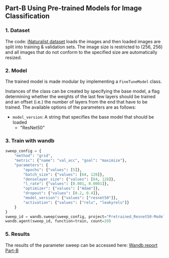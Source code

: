 ## Part-B Using Pre-trained Models for Image Classification

### 1. Dataset

The code: [iNaturalist dataset](https://github.com/vamsikrishnamohan/DA6401-Assingment2-/blob/main/data_loading.py) loads the images and then loaded images are split into training & validation sets. The image size is restricted to (256, 256) and all images that do not conform to the  specified size are automatically resized.

### 2. Model
The trained model is made modular by implementing a `FineTuneModel` class.  

Instances of the class can be created by specifying the base model, a flag determining whether the weights of the last few layers should be trained and an offset (i.e.) the number of layers from the end that have to be trained. The available options of the parameters are as follows:

- `model_version`: A string that specifies the base model that should be loaded
    + "ResNet50"


### 3. Train with wandb
```python
sweep_config = {
    "method": "grid",
    "metric": {"name": "val_acc", "goal": "maximize"},
    "parameters": {
        "epochs": {"values": [5]},
        "batch_size": {"values": [64, 128]},
        "denselayer_size": {"values": [64, 128]},
        "l_rate": {"values": [0.001, 0.0001]},
        "optimizer": {"values": ["Adam"]},
        "dropout": {"values": [0.2, 0.4]},
        "model_version": {"values": ["resnet50"]},
        "activation": {"values": ["relu", "leakyrelu"]}
    }
}
sweep_id = wandb.sweep(sweep_config, project="Pretrained_Resnet50-Model")# Run the Sweep Agent
wandb.agent(sweep_id, function=train, count=20)
```

### 5. Results
The results of the parameter sweep can be accessed here: [Wandb report Part-B](https://wandb.ai/da24m026-indian-institute-of-technology-madras/Simple_cnn/reports/DA6401-Assignment-2---VmlldzoxMjE3ODE4OQ#question-3)
